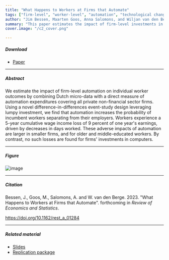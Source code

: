 ```yaml
---
title: "What Happens to Workers at Firms that Automate"
tags: ["firm-level", "worker-level", "automation", "technological change", "worker adjustment", "event-study difference-in-differences"]
author: "Jim Bessen, Maarten Goos, Anna Salomons, and Wiljan van den Berge"
summary: "This paper estimates the impact of firm-level investments in automation technologies on worker-level outcomes. It finds that automation increases the probability of incumbent workers separating from their employers, in line with recent task-based models of automation. It shows that incumbent workers experience a 5-year cumulative wage income loss of 9 percent of one year's earnings on average, driven by decreases in days worked. These adverse impacts of automation are larger in smaller firms, and for older and less-educated workers. By contrast, no such losses are found for firms' investments in computers."
cover.image: "/c2_cover.png"

---
```


##### Download

+ [Paper](/13.pdf)

---

##### Abstract

We estimate the impact of firm-level automation on individual worker outcomes by combining Dutch micro-data with a direct measure of automation expenditures covering all private non-financial sector firms. Using a novel difference-in-differences event-study design leveraging lumpy investment, we find that automation increases the probability of incumbent workers separating from their employers. Workers experience a 5-year cumulative wage income loss of 9 percent of one year's earnings, driven by decreases in days worked. These adverse impacts of automation are larger in smaller firms, and for older and middle-educated workers. By contrast, no such losses are found for firms' investments in computers.

---

##### Figure  

![image](/c2_cover.png)

---

##### Citation
Bessen, J., Goos, M., Salomons, A. and W. van den Berge. 2023. "What Happens to Workers at Firms that Automate". forthcoming in *Review of Economics and Statistics*.

https://doi.org/10.1162/rest_a_01284 

---

##### Related material

+ [Slides](/13-slides.pdf)
+ [Replication package](https://github.com/MaartenGoos/what-happens-to-workers)


